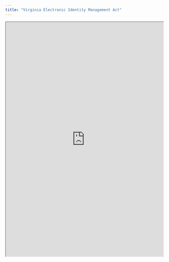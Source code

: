 ```yaml
---
title: "Virginia Electronic Identity Management Act"
---
```




<iframe height="750" width="100%" src="https://ewelton.github.io/ktest/wiki.html#Virginia%20Electronic%20Identity%20Management%20Act"></iframe>
